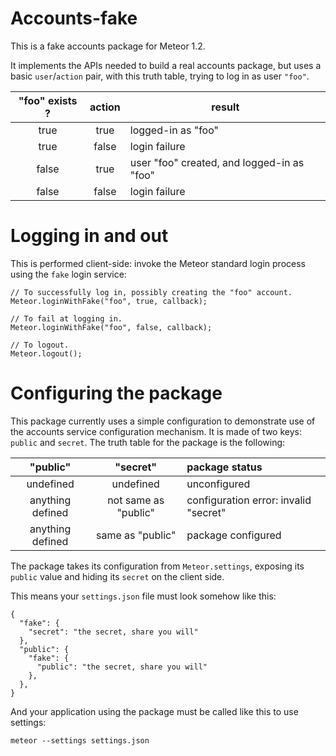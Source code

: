 # Accounts-fake

This is a fake accounts package for Meteor 1.2.

It implements the APIs needed to build a real accounts package, but uses a basic `user`/`action` pair, with this truth table, trying to log in as user `"foo"`.

| "foo" exists ? | action    | result                                     |
|:--------------:|:---------:|--------------------------------------------|
| true           | true      | logged-in as "foo"                         |
| true           | false     | login failure                              |
| false          | true      | user "foo" created, and logged-in as "foo" |
| false          | false     | login failure                              |

# Logging in and out

This is performed client-side: invoke the Meteor standard login process using the `fake` login service:

    // To successfully log in, possibly creating the "foo" account.
    Meteor.loginWithFake("foo", true, callback);

    // To fail at logging in.
    Meteor.loginWithFake("foo", false, callback);

    // To logout.
    Meteor.logout();

# Configuring the package

This package currently uses a simple configuration to demonstrate use of the accounts service configuration mechanism. It is made of two keys: `public` and `secret`. The truth table for the package is the following:

| "public"         | "secret"             | package status                        |
|:----------------:|:--------------------:|:--------------------------------------|
| undefined        | undefined            | unconfigured                          |
| anything defined | not same as "public" | configuration error: invalid "secret" |
| anything defined | same as "public"     | package configured                    |

The package takes its configuration from `Meteor.settings`, exposing its `public` value and hiding its `secret` on the client side.

This means your `settings.json` file must look somehow like this:

    {
      "fake": {
        "secret": "the secret, share you will"
      },
      "public": {
        "fake": {
          "public": "the secret, share you will"
        },
      },
    }

And your application using the package must be called like this to use settings:

    meteor --settings settings.json
